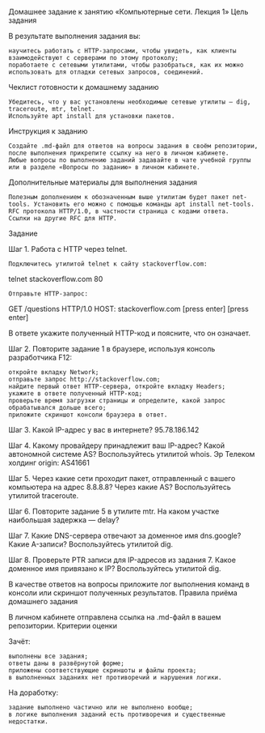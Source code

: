 Домашнее задание к занятию «Компьютерные сети. Лекция 1»
Цель задания

В результате выполнения задания вы:

    научитесь работать с HTTP-запросами, чтобы увидеть, как клиенты взаимодействуют с серверами по этому протоколу;
    поработаете с сетевыми утилитами, чтобы разобраться, как их можно использовать для отладки сетевых запросов, соединений.

Чеклист готовности к домашнему заданию

    Убедитесь, что у вас установлены необходимые сетевые утилиты — dig, traceroute, mtr, telnet.
    Используйте apt install для установки пакетов.

Инструкция к заданию

    Создайте .md-файл для ответов на вопросы задания в своём репозитории, после выполнения прикрепите ссылку на него в личном кабинете.
    Любые вопросы по выполнению заданий задавайте в чате учебной группы или в разделе «Вопросы по заданию» в личном кабинете.

Дополнительные материалы для выполнения задания

    Полезным дополнением к обозначенным выше утилитам будет пакет net-tools. Установить его можно с помощью команды apt install net-tools.
    RFC протокола HTTP/1.0, в частности страница с кодами ответа.
    Ссылки на другие RFC для HTTP.

Задание

Шаг 1. Работа c HTTP через telnet.

    Подключитесь утилитой telnet к сайту stackoverflow.com:

telnet stackoverflow.com 80

    Отправьте HTTP-запрос:

GET /questions HTTP/1.0
HOST: stackoverflow.com
[press enter]
[press enter]

В ответе укажите полученный HTTP-код и поясните, что он означает.

Шаг 2. Повторите задание 1 в браузере, используя консоль разработчика F12:

    откройте вкладку Network;
    отправьте запрос http://stackoverflow.com;
    найдите первый ответ HTTP-сервера, откройте вкладку Headers;
    укажите в ответе полученный HTTP-код;
    проверьте время загрузки страницы и определите, какой запрос обрабатывался дольше всего;
    приложите скриншот консоли браузера в ответ.

Шаг 3. Какой IP-адрес у вас в интернете?
95.78.186.142

Шаг 4. Какому провайдеру принадлежит ваш IP-адрес? Какой автономной системе AS? Воспользуйтесь утилитой whois.
Эр Телеком холдинг
origin:         AS41661


Шаг 5. Через какие сети проходит пакет, отправленный с вашего компьютера на адрес 8.8.8.8? Через какие AS? Воспользуйтесь утилитой traceroute.


Шаг 6. Повторите задание 5 в утилите mtr. На каком участке наибольшая задержка — delay?

Шаг 7. Какие DNS-сервера отвечают за доменное имя dns.google? Какие A-записи? Воспользуйтесь утилитой dig.

Шаг 8. Проверьте PTR записи для IP-адресов из задания 7. Какое доменное имя привязано к IP? Воспользуйтесь утилитой dig.

В качестве ответов на вопросы приложите лог выполнения команд в консоли или скриншот полученных результатов.
Правила приёма домашнего задания

В личном кабинете отправлена ссылка на .md-файл в вашем репозитории.
Критерии оценки

Зачёт:

    выполнены все задания;
    ответы даны в развёрнутой форме;
    приложены соответствующие скриншоты и файлы проекта;
    в выполненных заданиях нет противоречий и нарушения логики.

На доработку:

    задание выполнено частично или не выполнено вообще;
    в логике выполнения заданий есть противоречия и существенные недостатки.
